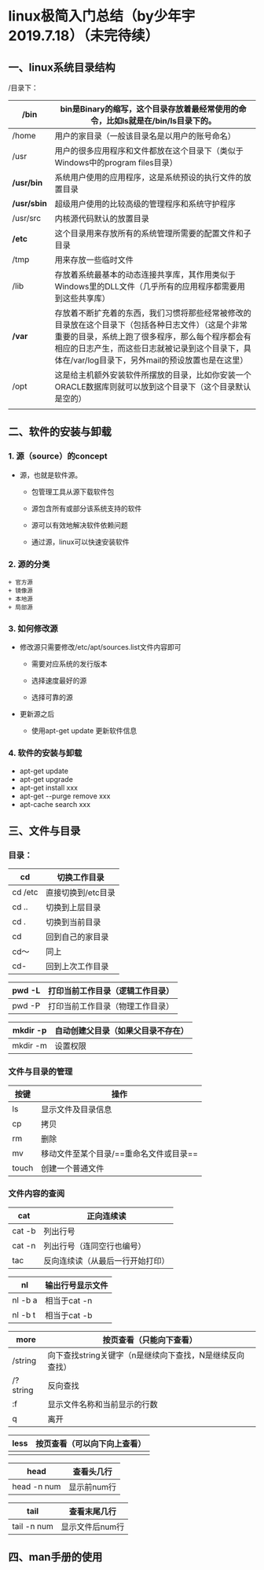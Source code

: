# linux极简入门总结（by少年宇 2019.7.18）（未完待续）

## 一、linux系统目录结构

/目录下：

| **/bin**      | bin是Binary的缩写，这个目录存放着最经常使用的命令，比如ls就是在/bin/ls目录下的。 |
| ------------- | ------------------------------------------------------------ |
| /home         | 用户的家目录（一般该目录名是以用户的账号命名）               |
| /usr          | 用户的很多应用程序和文件都放在这个目录下（类似于Windows中的program files目录） |
| **/usr/bin**  | 系统用户使用的应用程序，这是系统预设的执行文件的放置目录     |
| **/usr/sbin** | 超级用户使用的比较高级的管理程序和系统守护程序               |
| /usr/src      | 内核源代码默认的放置目录                                     |
| **/etc**      | 这个目录用来存放所有的系统管理所需要的配置文件和子目录       |
| /tmp          | 用来存放一些临时文件                                         |
| /lib          | 存放着系统最基本的动态连接共享库，其作用类似于Windows里的DLL文件（几乎所有的应用程序都需要用到这些共享库） |
| **/var**      | 存放着不断扩充着的东西，我们习惯将那些经常被修改的目录放在这个目录下（包括各种日志文件）（这是个非常重要的目录，系统上跑了很多程序，那么每个程序都会有相应的日志产生，而这些日志就被记录到这个目录下，具体在/var/log目录下，另外mail的预设放置也是在这里） |
| /opt          | 这是给主机额外安装软件所摆放的目录，比如你安装一个ORACLE数据库则就可以放到这个目录下（这个目录默认是空的） |
|               |                                                              |

## 二、软件的安装与卸载

### 1. 源（source）的concept

+ 源，也就是软件源。

  + 包管理工具从源下载软件包

  + 源包含所有或部分该系统支持的软件

  + 源可以有效地解决软件依赖问题

  + 通过源，linux可以快速安装软件

    

### 2. 源的分类

	+ 官方源
	+ 镜像源
	+ 本地源
	+ 局部源

### 3. 如何修改源

+ 修改源只需要修改/etc/apt/sources.list文件内容即可

  + 需要对应系统的发行版本

  + 选择速度最好的源

  + 选择可靠的源

    

+ 更新源之后
  
  + 使用apt-get update 更新软件信息

### 4. 软件的安装与卸载

+ apt-get update
+ apt-get upgrade
+ apt-get install     xxx
+ apt-get --purge remove  xxx
+ apt-cache search  xxx

## 三、文件与目录

### 目录：

| cd      | 切换工作目录       |
| ------- | ------------------ |
| cd /etc | 直接切换到/etc目录 |
| cd ..   | 切换到上层目录     |
| cd .    | 切换到当前目录     |
| cd      | 回到自己的家目录   |
| cd～    | 同上               |
| cd-     | 回到上次工作目录   |

| pwd -L | 打印当前工作目录（逻辑工作目录） |
| ------ | -------------------------------- |
| pwd -P | 打印当前工作目录（物理工作目录） |

| mkdir -p | 自动创建父目录（如果父目录不存在） |
| -------- | ---------------------------------- |
| mkdir -m | 设置权限                           |

### 文件与目录的管理

| 按键  | 操作                                    |
| ----- | --------------------------------------- |
| ls    | 显示文件及目录信息                      |
| cp    | 拷贝                                    |
| rm    | 删除                                    |
| mv    | 移动文件至某个目录/==重命名文件或目录== |
| touch | 创建一个普通文件                        |

### 文件内容的查阅

| cat  <filename> | 正向连续读                       |
| --------------- | -------------------------------- |
| cat -b          | 列出行号                         |
| cat -n          | 列出行号（连同空行也编号）       |
| tac             | 反向连续读（从最后一行开始打印） |

| nl     <filename > | 输出行号显示文件 |
| ------------------ | ---------------- |
| nl -b a            | 相当于cat -n     |
| nl -b t            | 相当于cat -b     |

| more  <filename> | 按页查看（只能向下查看）                                 |
| ---------------- | -------------------------------------------------------- |
| /string          | 向下查找string关键字（n是继续向下查找，N是继续反向查找） |
| /?string         | 反向查找                                                 |
| :f               | 显示文件名称和当前显示的行数                             |
| q                | 离开                                                     |

| less  <filename> | 按页查看（可以向下向上查看） |
| ---------------- | ---------------------------- |
|                  |                              |

| head                   | 查看头几行  |
| ---------------------- | ----------- |
| head -n num <filename> | 显示前num行 |

| tail                   | 查看末尾几行    |
| ---------------------- | --------------- |
| tail -n num <filename> | 显示文件后num行 |

## 四、man手册的使用

